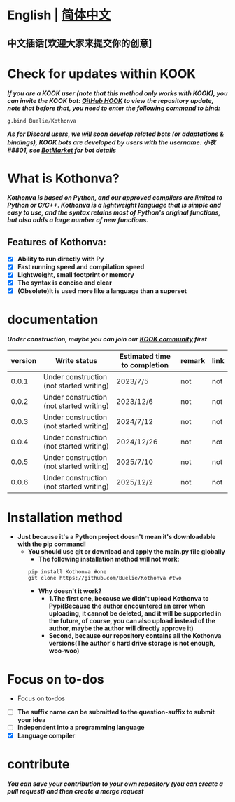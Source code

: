 # English | [简体中文](https://github.com/Buelie/Kothonva/tree/main/zh-cn)
## 中文插话[欢迎大家来提交你的创意]

# Check for updates within KOOK

***If you are a KOOK user (note that this method only works with KOOK), you can invite the KOOK bot: [GitHub HOOK]() to view the repository update, note that before that, you need to enter the following command to bind:***
```
g.bind Buelie/Kothonva
```
***As for Discord users, we will soon develop related bots (or adaptations & bindings), KOOK bots are developed by users with the username: 小夜#8801, see [BotMarket](https://www.botmarket.cn/bots?id=100) for bot details***

# What is Kothonva?
***Kothonva is based on Python, and our approved compilers are limited to Python or C/C++. Kothonva is a lightweight language that is simple and easy to use, and the syntax retains most of Python's original functions, but also adds a large number of new functions.***

## Features of Kothonva:
* [x] **Ability to run directly with Py**
* [x] **Fast running speed and compilation speed**
* [x] **Lightweight, small footprint or memory**
* [x] **The syntax is concise and clear**
* [x] **(Obsolete)It is used more like a language than a superset**

# documentation
***Under construction, maybe you can join our [KOOK community]() first***

| version | Write status | Estimated time to completion | remark | link |
| --- | --- | --- | --- | --- |
| 0.0.1 | Under construction (not started writing) | 2023/7/5 | not | not | 
| 0.0.2 | Under construction (not started writing) | 2023/12/6 | not | not |
| 0.0.3 | Under construction (not started writing) | 2024/7/12 | not | not |
| 0.0.4 | Under construction (not started writing) | 2024/12/26 | not | not |
| 0.0.5 | Under construction (not started writing) | 2025/7/10 | not | not |
| 0.0.6 | Under construction (not started writing) | 2025/12/2 | not | not |

# Installation method
* **Just because it's a Python project doesn't mean it's downloadable with the pip command!**
  * **You should use git or download and apply the main.py file globally**
    * **The following installation method will not work:**
    ```
    pip install Kothonva #one
    git clone https://github.com/Buelie/Kothonva #two
    ```
    * **Why doesn't it work?**
      * **1.The first one, because we didn't upload Kothonva to Pypi(Because the author encountered an error when uploading, it cannot be deleted, and it will be supported in the future, of course, you can also upload instead of the author, maybe the author will directly approve it)**
      * **Second, because our repository contains all the Kothonva versions(The author's hard drive storage is not enough, woo-woo)**

# Focus on to-dos
* Focus on to-dos
 * [ ] **The suffix name can be submitted to the question-suffix to submit your idea**
 * [ ] **Independent into a programming language**
 * [x] **Language compiler**

# contribute
***You can save your contribution to your own repository (you can create a pull request) and then create a merge request***
